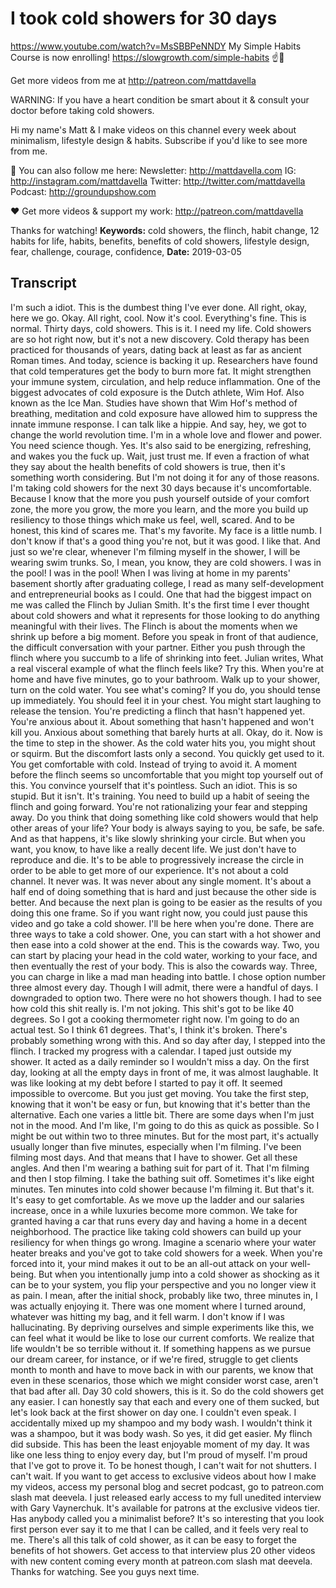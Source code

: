 # I took cold showers for 30 days
https://www.youtube.com/watch?v=MsSBBPeNNDY
My Simple Habits Course is now enrolling! https://slowgrowth.com/simple-habits
☝️🚀

Get more videos from me at http://patreon.com/mattdavella

WARNING: If you have a heart condition be smart about it & consult your doctor before taking cold showers.

Hi my name's Matt & I make videos on this channel every week about minimalism, lifestyle design & habits. Subscribe if you'd like to see more from me.

💯 You can also follow me here:
Newsletter:  http://mattdavella.com
IG:  http://instagram.com/mattdavella
Twitter:  http://twitter.com/mattdavella
Podcast:  http://groundupshow.com

❤️ Get more videos & support my work:
http://patreon.com/mattdavella

Thanks for watching!
**Keywords:** cold showers, the flinch, habit change, 12 habits for life, habits, benefits, benefits of cold showers, lifestyle design, fear, challenge, courage, confidence, 
**Date:** 2019-03-05

## Transcript
 I'm such a idiot. This is the dumbest thing I've ever done. All right, okay, here we go. Okay. All right, cool. Now it's cool. Everything's fine. This is normal. Thirty days, cold showers. This is it. I need my life. Cold showers are so hot right now, but it's not a new discovery. Cold therapy has been practiced for thousands of years, dating back at least as far as ancient Roman times. And today, science is backing it up. Researchers have found that cold temperatures get the body to burn more fat. It might strengthen your immune system, circulation, and help reduce inflammation. One of the biggest advocates of cold exposure is the Dutch athlete, Wim Hof. Also known as the Ice Man. Studies have shown that Wim Hof's method of breathing, meditation and cold exposure have allowed him to suppress the innate immune response. I can talk like a hippie. And say, hey, we got to change the world revolution time. I'm in a whole love and flower and power. You need science though. Yes. It's also said to be energizing, refreshing, and wakes you the fuck up. Wait, just trust me. If even a fraction of what they say about the health benefits of cold showers is true, then it's something worth considering. But I'm not doing it for any of those reasons. I'm taking cold showers for the next 30 days because it's uncomfortable. Because I know that the more you push yourself outside of your comfort zone, the more you grow, the more you learn, and the more you build up resiliency to those things which make us feel, well, scared. And to be honest, this kind of scares me. That's my favorite. My face is a little numb. I don't know if that's a good thing you're not, but it was good. I like that. And just so we're clear, whenever I'm filming myself in the shower, I will be wearing swim trunks. So, I mean, you know, they are cold showers. I was in the pool! I was in the pool! When I was living at home in my parents' basement shortly after graduating college, I read as many self-development and entrepreneurial books as I could. One that had the biggest impact on me was called the Flinch by Julian Smith. It's the first time I ever thought about cold showers and what it represents for those looking to do anything meaningful with their lives. The Flinch is about the moments when we shrink up before a big moment. Before you speak in front of that audience, the difficult conversation with your partner. Either you push through the flinch where you succumb to a life of shrinking into feet. Julian writes, What a real visceral example of what the flinch feels like? Try this. When you're at home and have five minutes, go to your bathroom. Walk up to your shower, turn on the cold water. You see what's coming? If you do, you should tense up immediately. You should feel it in your chest. You might start laughing to release the tension. You're predicting a flinch that hasn't happened yet. You're anxious about it. About something that hasn't happened and won't kill you. Anxious about something that barely hurts at all. Okay, do it. Now is the time to step in the shower. As the cold water hits you, you might shout or squirm. But the discomfort lasts only a second. You quickly get used to it. You get comfortable with cold. Instead of trying to avoid it. A moment before the flinch seems so uncomfortable that you might top yourself out of this. You convince yourself that it's pointless. Such an idiot. This is so stupid. But it isn't. It's training. You need to build up a habit of seeing the flinch and going forward. You're not rationalizing your fear and stepping away. Do you think that doing something like cold showers would that help other areas of your life? Your body is always saying to you, be safe, be safe. And as that happens, it's like slowly shrinking your circle. But when you want, you know, to have like a really decent life. We just don't have to reproduce and die. It's to be able to progressively increase the circle in order to be able to get more of our experience. It's not about a cold channel. It never was. It was never about any single moment. It's about a half end of doing something that is hard and just because the other side is better. And because the next plan is going to be easier as the results of you doing this one frame. So if you want right now, you could just pause this video and go take a cold shower. I'll be here when you're done. There are three ways to take a cold shower. One, you can start with a hot shower and then ease into a cold shower at the end. This is the cowards way. Two, you can start by placing your head in the cold water, working to your face, and then eventually the rest of your body. This is also the cowards way. Three, you can charge in like a mad man heading into battle. I chose option number three almost every day. Though I will admit, there were a handful of days. I downgraded to option two. There were no hot showers though. I had to see how cold this shit really is. I'm not joking. This shit's got to be like 40 degrees. So I got a cooking thermometer right now. I'm going to do an actual test. So I think 61 degrees. That's, I think it's broken. There's probably something wrong with this. And so day after day, I stepped into the flinch. I tracked my progress with a calendar. I taped just outside my shower. It acted as a daily reminder so I wouldn't miss a day. On the first day, looking at all the empty days in front of me, it was almost laughable. It was like looking at my debt before I started to pay it off. It seemed impossible to overcome. But you just get moving. You take the first step, knowing that it won't be easy or fun, but knowing that it's better than the alternative. Each one varies a little bit. There are some days when I'm just not in the mood. And I'm like, I'm going to do this as quick as possible. So I might be out within two to three minutes. But for the most part, it's actually usually longer than five minutes, especially when I'm filming. I've been filming most days. And that means that I have to shower. Get all these angles. And then I'm wearing a bathing suit for part of it. That I'm filming and then I stop filming. I take the bathing suit off. Sometimes it's like eight minutes. Ten minutes into cold shower because I'm filming it. But that's it. It's easy to get comfortable. As we move up the ladder and our salaries increase, once in a while luxuries become more common. We take for granted having a car that runs every day and having a home in a decent neighborhood. The practice like taking cold showers can build up your resiliency for when things go wrong. Imagine a scenario where your water heater breaks and you've got to take cold showers for a week. When you're forced into it, your mind makes it out to be an all-out attack on your well-being. But when you intentionally jump into a cold shower as shocking as it can be to your system, you flip your perspective and you no longer view it as pain. I mean, after the initial shock, probably like two, three minutes in, I was actually enjoying it. There was one moment where I turned around, whatever was hitting my bag, and it fell warm. I don't know if I was hallucinating. By depriving ourselves and simple experiments like this, we can feel what it would be like to lose our current comforts. We realize that life wouldn't be so terrible without it. If something happens as we pursue our dream career, for instance, or if we're fired, struggle to get clients month to month and have to move back in with our parents, we know that even in these scenarios, those which we might consider worst case, aren't that bad after all. Day 30 cold showers, this is it. So do the cold showers get any easier. I can honestly say that each and every one of them sucked, but let's look back at the first shower on day one. I couldn't even speak. I accidentally mixed up my shampoo and my body wash. I wouldn't think it was a shampoo, but it was body wash. So yes, it did get easier. My flinch did subside. This has been the least enjoyable moment of my day. It was like one less thing to enjoy every day, but I'm proud of myself. I'm proud that I've got to prove it. To be honest though, I can't wait for not shutters. I can't wait. If you want to get access to exclusive videos about how I make my videos, access my personal blog and secret podcast, go to patreon.com slash mat deevela. I just released early access to my full unedited interview with Gary Vaynerchuk. It's available for patrons at the exclusive videos tier. Has anybody called you a minimalist before? It's so interesting that you look first person ever say it to me that I can be called, and it feels very real to me. There's all this talk of cold shower, as it can be easy to forget the benefits of hot showers. Get access to that interview plus 20 other videos with new content coming every month at patreon.com slash mat deevela. Thanks for watching. See you guys next time.
